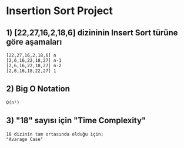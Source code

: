 # Insertion Sort Project 

## 1) [22,27,16,2,18,6] dizininin Insert Sort türüne göre aşamaları

```
[22,27,16,2,18,6] n
[2,6,16,22,18,27] n-1
[2,6,16,22,18,27] n-2
[2,6,16,18,22,27] 1
```

## 2) Big O Notation

```
O(n²)
```

## 3) "18" sayısı için "Time Complexity"

```
18 dizinin tam ortasında olduğu için;
"Avarage Case"
```

